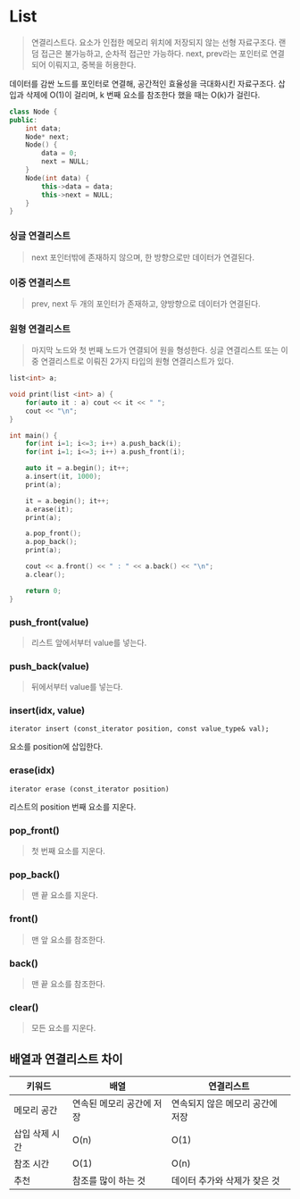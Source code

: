 # List

> 연결리스트다. 요소가 인접한 메모리 위치에 저장되지 않는 선형 자료구조다. 랜덤 접근은 불가능하고, 순차적 접근만 가능하다. next, prev라는 포인터로 연결되어 이뤄지고, 중복을 허용한다.

데이터를 감싼 노드를 포인터로 연결해, 공간적인 효율성을 극대화시킨 자료구조다.
삽입과 삭제에 O(1)이 걸리며, k 번째 요소를 참조한다 했을 때는 O(k)가 걸린다.

```c++
class Node {
public:
    int data;
    Node* next;
    Node() {
        data = 0;
        next = NULL;
    }
    Node(int data) {
        this->data = data;
        this->next = NULL;
    }
}
```

### 싱글 연결리스트

> next 포인터밖에 존재하지 않으며, 한 방향으로만 데이터가 연결된다.

### 이중 연결리스트

> prev, next 두 개의 포인터가 존재하고, 양방향으로 데이터가 연결된다.

### 원형 연결리스트

> 마지막 노드와 첫 번째 노드가 연결되어 원을 형성한다. 싱글 연결리스트 또는 이중 연결리스트로 이뤄진 2가지 타입의 원형 연결리스트가 있다.

```c++
list<int> a;

void print(list <int> a) {
    for(auto it : a) cout << it << " ";
    cout << "\n";
}

int main() {
    for(int i=1; i<=3; i++) a.push_back(i);
    for(int i=1; i<=3; i++) a.push_front(i);

    auto it = a.begin(); it++;
    a.insert(it, 1000);
    print(a);

    it = a.begin(); it++;
    a.erase(it);
    print(a);

    a.pop_front();
    a.pop_back();
    print(a);

    cout << a.front() << " : " << a.back() << "\n";
    a.clear();

    return 0;
}
```

### push_front(value)

> 리스트 앞에서부터 value를 넣는다.

### push_back(value)

> 뒤에서부터 value를 넣는다.

### insert(idx, value)

    iterator insert (const_iterator position, const value_type& val);

요소를 position에 삽입한다.

### erase(idx)

    iterator erase (const_iterator position)

리스트의 position 번째 요소를 지운다.

### pop_front()

> 첫 번째 요소를 지운다.

### pop_back()

> 맨 끝 요소를 지운다.

### front()

> 맨 앞 요소를 참조한다.

### back()

> 맨 끝 요소를 참조한다.

### clear()

> 모든 요소를 지운다.

## 배열과 연결리스트 차이

| 키워드         | 배열                      | 연결리스트                       |
| -------------- | ------------------------- | -------------------------------- |
| 메모리 공간    | 연속된 메모리 공간에 저장 | 연속되지 않은 메모리 공간에 저장 |
| 삽입 삭제 시간 | O(n)                      | O(1)                             |
| 참조 시간      | O(1)                      | O(n)                             |
| 추천           | 참조를 많이 하는 것       | 데이터 추가와 삭제가 잦은 것     |
